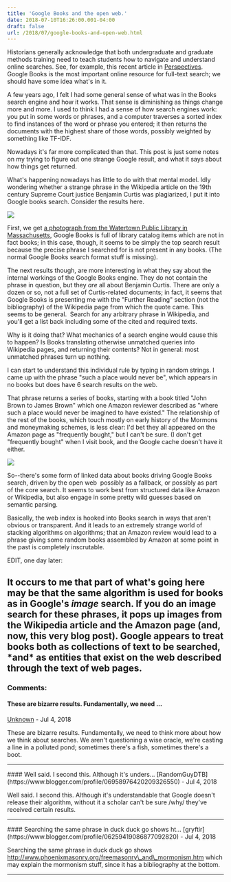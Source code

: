```yaml
---
title: 'Google Books and the open web.'
date: 2018-07-10T16:26:00.001-04:00
draft: false
url: /2018/07/google-books-and-open-web.html
---
```


Historians generally acknowledge that both undergraduate and graduate methods training need to teach students how to navigate and understand online searches. See, for example, this recent article in [Perspectives](https://www.historians.org/publications-and-directories/perspectives-on-history/march-2018/search-history-making-research-transparent-in-the-digital-age).  Google Books is the most important online resource for full-text search; we should have some idea what's in it.

A few years ago, I felt I had some general sense of what was in the Books search engine and how it works. That sense is diminishing as things change more and more. I used to think I had a sense of how search engines work: you put in some words or phrases, and a computer traverses a sorted index to find instances of the word or phrase you entered; it then returns the documents with the highest share of those words, possibly weighted by something like TF-IDF.

Nowadays it's far more complicated than that. This post is just some notes on my trying to figure out one strange Google result, and what it says about how things get returned.

What's happening nowadays has little to do with that mental model. Idly wondering whether a strange phrase in the Wikipedia article on the 19th century Supreme Court justice Benjamin Curtis was plagiarized, I put it into Google books search. Consider the results here.

[![](https://3.bp.blogspot.com/-dF9ygizeqOA/W0UJTstU1iI/AAAAAAAANS0/XQg7BifC2KoHARKFUeWwIGq28boJ2wQWwCLcBGAs/s640/Search.png)](https://3.bp.blogspot.com/-dF9ygizeqOA/W0UJTstU1iI/AAAAAAAANS0/XQg7BifC2KoHARKFUeWwIGq28boJ2wQWwCLcBGAs/s1600/Search.png)

First, we get [a photograph from the Watertown Public Library in Massachusetts](https://www.digitalcommonwealth.org/search/commonwealth:rv043131r), Google Books is full of library catalog items which are not in fact books; in this case, though, it seems to be simply the top search result because the precise phrase I searched for is not present in any books. (The normal Google Books search format stuff is missing).

The next results though, are more interesting in what they say about the internal workings of the Google Books engine. They do not contain the phrase in question, but they _are_ all about Benjamin Curtis. There are only a dozen or so, not a full set of Curtis-related documents; in fact, it seems that Google Books is presenting me with the "Further Reading" section (not the bibliography) of the Wikipedia page from which the quote came. This seems to be general.  Search for any arbitrary phrase in Wikipedia, and you'll get a list back including some of the cited and required texts.

Why is it doing that? What mechanics of a search engine would cause this to happen? Is Books translating otherwise unmatched queries into Wikipedia pages, and returning their contents? Not in general: most unmatched phrases turn up nothing.

I can start to understand this individual rule by typing in random strings. I came up with the phrase "such a place would never be", which appears in no books but does have 6 search results on the web.

That phrase returns a series of books, starting with a book titled "John Brown to James Brown" which one Amazon reviewer described as "where such a place would never be imagined to have existed." The relationship of the rest of the books, which touch mostly on early history of the Mormons and moneymaking schemes, is less clear: I'd bet they all appeared on the Amazon page as "frequently bought," but I can't be sure. (I don't get "frequently bought" when I visit book, and the Google cache doesn't have it either.

[![](https://1.bp.blogspot.com/-ibpsa1M2P-o/W0URtgu2FbI/AAAAAAAANTA/fHzcIq8RuXM_twW9AbYo5JxyyZBwvpvEACLcBGAs/s640/such%2Ba%2Bplace%2Bwould%2Bnever.png)](https://1.bp.blogspot.com/-ibpsa1M2P-o/W0URtgu2FbI/AAAAAAAANTA/fHzcIq8RuXM_twW9AbYo5JxyyZBwvpvEACLcBGAs/s1600/such%2Ba%2Bplace%2Bwould%2Bnever.png)

So--there's some form of linked data about books driving Google Books search, driven by the open web  possibly as a fallback, or possibly as part of the core search. It seems to work best from structured data like Amazon or Wikipedia, but also engage in some pretty wild guesses based on semantic parsing.

Basically, the web index is hooked into Books search in ways that aren't obvious or transparent. And it leads to an extremely strange world of stacking algorithms on algorithms; that an Amazon review would lead to a phrase giving some random books assembled by Amazon at some point in the past is completely inscrutable.

EDIT, one day later:

## It occurs to me that part of what's going here may be that the same algorithm is used for books as in Google's *image* search. If you do an image search for these phrases, it pops up images from the Wikipedia article and the Amazon page (and, now, this very blog post). Google appears to treat books both as collections of text to be searched, \*and\* as entities that exist on the web described through the text of web pages.

### Comments:

#### These are bizarre results. Fundamentally, we need ...

[Unknown](https://www.blogger.com/profile/15208231335786258961 'noreply@blogger.com') - <time datetime="2018-07-12T09:08:09.980-04:00">Jul 4, 2018</time>

These are bizarre results. Fundamentally, we need to think more about how we think about searches. We aren't questioning a wise oracle, we're casting a line in a polluted pond; sometimes there's a fish, sometimes there's a boot.

<hr />
#### Well said. I second this. Although it's unders...
[RandomGuyDTB](https://www.blogger.com/profile/06958976420209326550) - <time datetime="2018-07-12T14:10:23.534-04:00">Jul 4, 2018</time>

Well said. I second this. Although it's understandable that Google doesn't release their algorithm, without it a scholar can't be sure /why/ they've received certain results.

<hr />
#### Searching the same phrase in duck duck go shows ht...
[gryftir](https://www.blogger.com/profile/06259419086877092820) - <time datetime="2018-07-12T19:33:37.384-04:00">Jul 4, 2018</time>

Searching the same phrase in duck duck go shows http://www.phoenixmasonry.org/freemasonry\_and\_mormonism.htm which may explain the mormonism stuff, since it has a bibliography at the bottom.

<hr />
